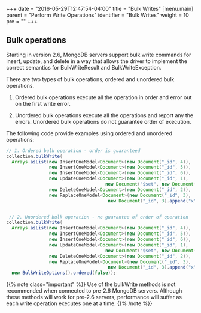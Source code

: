 +++
date = "2016-05-29T12:47:54-04:00"
title = "Bulk Writes"
[menu.main]
  parent = "Perform Write Operations"
  identifier = "Bulk Writes"
  weight = 10
  pre = "<i class='fa'></i>"
+++

## Bulk operations


Starting in version 2.6, MongoDB servers support bulk write commands for insert, update, and delete in a way that allows the driver to implement the correct semantics for BulkWriteResult and BulkWriteException.

There are two types of bulk operations, ordered and unordered bulk operations.

1. Ordered bulk operations execute all the operation in order and error out on the first write error.

2. Unordered bulk operations execute all the operations and report any the errors. Unordered bulk operations do not guarantee order of execution.

The following code provide examples using ordered and unordered
operations:

```java
// 1. Ordered bulk operation - order is guaranteed
collection.bulkWrite(
  Arrays.asList(new InsertOneModel<Document>(new Document("_id", 4)),
                new InsertOneModel<Document>(new Document("_id", 5)),
                new InsertOneModel<Document>(new Document("_id", 6)),
                new UpdateOneModel<Document>(new Document("_id", 1),
                                     new Document("$set", new Document("x", 2))),
                new DeleteOneModel<Document>(new Document("_id", 2)),
                new ReplaceOneModel<Document>(new Document("_id", 3),
                                      new Document("_id", 3).append("x", 4))));


 // 2. Unordered bulk operation - no guarantee of order of operation
collection.bulkWrite(
  Arrays.asList(new InsertOneModel<Document>(new Document("_id", 4)),
                new InsertOneModel<Document>(new Document("_id", 5)),
                new InsertOneModel<Document>(new Document("_id", 6)),
                new UpdateOneModel<Document>(new Document("_id", 1),
                                     new Document("$set", new Document("x", 2))),
                new DeleteOneModel<Document>(new Document("_id", 2)),
                new ReplaceOneModel<Document>(new Document("_id", 3),
                                      new Document("_id", 3).append("x", 4))),
  new BulkWriteOptions().ordered(false));
```

{{% note class="important" %}}
Use of the bulkWrite methods is not recommended when connected to pre-2.6 MongoDB servers. Although these methods will work for pre-2.6 servers, performance will suffer as each write operation executes one at a time.
{{% /note %}}
